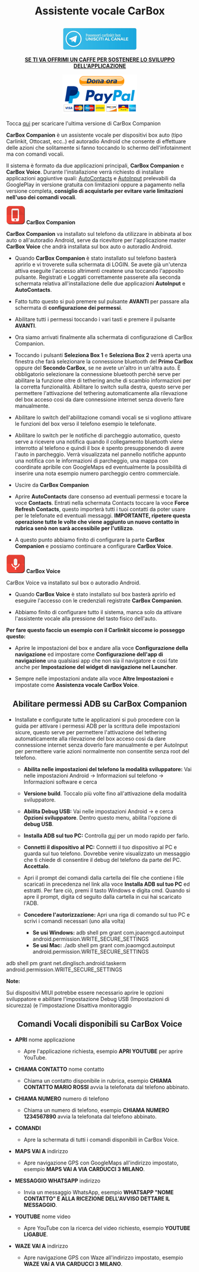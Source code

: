 <h1><p align="center"><strong>Assistente vocale CarBox</strong></p></h1>

</p>
<p align="center">
  <a href="https://t.me/carlinkit_box_possessori_italia ">
    <img src="https://github.com/Ferrazzi/CarBox-Companion/blob/main/Assets/TelegramButton.jpg" alt="Donate with PayPal" width="200"/>
  </a>
</p>

<p align="center">
    <ins><strong>SE TI VA OFFRIMI UN CAFFE PER SOSTENERE LO SVILUPPO DELL'APPLICAZIONE</strong></ins>
</p>
<p align="center">
  <a href="https://www.paypal.com/donate/?business=3LPTNPJ2RV6U8&no_recurring=0&item_name=Offrimi+un+caff%C3%A8+se+ti+va+per+contribuire+allo+sviluppo+dell%27applicazione&currency_code=EUR">
    <img src="https://github.com/Ferrazzi/CarBox-Companion/blob/main/Assets/DonaPayPal.png" alt="Donate with PayPal" width="200"/>
  </a>
</p>


Tocca [qui](https://github.com/Ferrazzi/CarBox-Companion/releases) per scaricare l'ultima versione di CarBox Companion

<strong>CarBox Companion</strong> è un assistente vocale per dispositivi box auto (tipo Carlinkit, Ottocast, ecc..) ed autoradio Android che consente di effettuare delle azioni che solitamente si fanno toccando lo schermo dell'infotainment ma con comandi vocali.

Il sistema è formato da due applicazioni principali, <strong>CarBox Companion</strong> e <strong>CarBox Voice</strong>.
Durante l'installazione verrà richiesto di installare applicazioni aggiuntive quali: [AutoContacts](https://play.google.com/store/apps/details?id=com.joaomgcd.autocontacts) e [AutoInput](https://play.google.com/store/apps/details?id=com.joaomgcd.autoinput) prelevabili da GooglePlay in versione gratuita con limitazioni oppure a pagamento nella versione completa, <strong>consiglio di acquistarle per evitare varie limitazioni nell'uso dei comandi vocali</strong>.

<img src="https://github.com/Ferrazzi/CarBox-Companion/blob/main/Assets/CarBoxCompanionIcon.png" alt="" width="50"/> <strong>CarBox Companion</strong>

<strong>CarBox Companion</strong> va installato sul telefono da utilizzare in abbinata al box auto o all'autoradio Android, serve da ricevitore per l'applicazione master <strong>CarBox Voice</strong> che andrà installata sul box auto o autoradio Android.

- Quando <strong>CarBox Companion</strong> è stato installato sul telefono basterà aprirlo e vi troverete sulla schermata di LOGIN. Se avete già un'utenza attiva eseguite l'accesso altrimenti createne una toccando l'apposito pulsante. Registrati e Loggati correttamente passerete alla seconda schermata relativa all'installazione delle due applicazioni <strong>AutoInput</strong> e <strong>AutoContacts</strong>.

- Fatto tutto questo si può premere sul pulsante <strong>AVANTI</strong> per passare alla schermata di <strong>configurazione dei permessi</strong>.
- Abilitare tutti i permessi toccando i vari tasti e premere il pulsante <strong>AVANTI</strong>.
- Ora siamo arrivati finalmente alla schermata di configurazione di CarBox Companion.
- Toccando i pulsanti <strong>Seleziona Box 1</strong> e <strong>Seleziona Box 2</strong> verrà aperta una finestra che farà selezionare la connessione bluetooth del <strong>Primo CarBox</strong> oppure del <strong>Secondo CarBox</strong>, se ne avete un'altro in un'altra auto. È obbligatorio selezionare la connessione bluetooth perchè serve per abilitare la funzione oltre di tethering anche di scambio informazioni per la corretta funzionalità. Abilitare lo switch sulla destra, questo serve per permettere l'attivazione del tethering automaticamente alla rilevazione del box acceso cosi da dare connessione internet senza doverlo fare manualmente.
- Abilitare lo switch dell'abilitazione comandi vocali se si vogliono attivare le funzioni del box verso il telefono esempio le telefonate.
- Abilitare lo switch per le notifiche di parcheggio automatico, questo serve a ricevere una notifica quando il collegamento bluetooth viene interrotto al telefono e quindi il box è spento presupponendo di avere l'auto in parcheggio. Verrà visualizzata nel pannello notifiche appunto una notifica con le informazioni di parcheggio, una mappa con coordinate apribile con GoogleMaps ed eventualmente la possibilità di inserire una nota esempio numero parcheggio centro commerciale.
- Uscire da <strong>CarBox Companion</strong>
- Aprire <strong>AutoContacts</strong> dare consenso ad eventuali permessi e tocare la voce <strong>Contacts</strong>. Entrati nella schermata Contacts toccare la voce <strong>Force Refresh Contacts</strong>, questo importerà tutti i tuoi contatti da poter usare per le telefonate ed eventuali messaggi. <strong>IMPORTANTE, ripetere questa operazione tutte le volte che viene aggiunto un nuovo contatto in rubrica senò non sarà accessibile per l'utilizzo</strong>.
- A questo punto abbiamo finito di configurare la parte <strong>CarBox Companion</strong> e possiamo continuare a configurare <strong>CarBox Voice</strong>.

<img src="https://github.com/Ferrazzi/CarBox-Companion/blob/main/Assets/CarBoxVoiceIcon.png" alt="" width="50"/> <strong>CarBox Voice</strong>

CarBox Voice va installato sul box o autoradio Android.

-  Quando <strong>CarBox Voice</strong> è stato installato sul box basterà aprirlo ed eseguire l'accesso con le credenziali registrate <strong>CarBox Companion</strong>.

- Abbiamo finito di configurare tutto il sistema, manca solo da attivare l'assistente vocale alla pressione del tasto fisico dell'auto.

<strong>Per fare questo faccio un esempio con il Carlinkit siccome io posseggo questo:</strong>

- Aprire le impostazioni del box e andare alla voce <strong>Configurazione della navigazione</strong> ed impostare come <strong>Configurazione dell'app di navigazione</strong> una qualsiasi app che non sia il navigatore e così fate anche per <strong>Impostazione del widget di navigazione nel Launcher</strong>.

- Sempre nelle impostazioni andate alla voce <strong>Altre Impostazioni</strong> e impostate come <strong>Assistenza vocale CarBox Voice</strong>.

<h2><p align="center"><strong>Abilitare permessi ADB su CarBox Companion</strong></p></h2>

- Installate e configurate tutte le applicazioni si può procedere con la guida per attivare i permessi ADB per la scrittura delle impostazioni sicure, questo serve per permettere l'attivazione del tethering automaticamente alla rilevazione del box acceso cosi da dare connessione internet senza doverlo fare manualmente e per AutoInput per permettere varie azioni normalmente non consentite senza root del telefono.

  - <strong>Abilita nelle impostazioni del telefono la modalità sviluppatore:</strong> Vai nelle impostazioni Android -> Informazioni sul telefono -> Informazioni software e cerca 

  - <strong>Versione build</strong>. Toccalo più volte fino all'attivazione della modalità sviluppatore.

  - <strong>Abilita Debug USB:</strong> Vai nelle impostazioni Android -> e cerca <strong>Opzioni sviluppatore</strong>. Dentro questo menu, abilita l'opzione di <strong>debug USB</strong>.

  - <strong>Installa ADB sul tuo PC:</strong> Controlla [qui](https://github.com/Ferrazzi/CarBox-Companion/blob/main/InstallaADB.md) per un modo rapido per farlo.

  - <strong>Connetti il dispositivo al PC:</strong> Connetti il tuo dispositivo al PC e guarda sul tuo telefono. Dovrebbe venire visualizzato un messaggio che ti chiede di consentire il debug del telefono da parte del PC. <strong>Accettalo</strong>.
  - Apri il prompt dei comandi dalla cartella dei file che contiene i file scaricati in precedenza nel link alla voce <strong>Installa ADB sul tuo PC</strong> ed estratti. Per fare ciò, premi il tasto Windows e digita cmd. Quando si apre il prompt, digita cd seguito dalla cartella in cui hai scaricato l'ADB.
  - <strong>Concedere l'autorizzazione:</strong> Apri una riga di comando sul tuo PC e scrivi i comandi necessari (uno alla volta)
    
    - <strong>Se usi Windows:</strong> adb shell pm grant com.joaomgcd.autoinput android.permission.WRITE_SECURE_SETTINGS
    - <strong>Se usi Mac:</strong> ./adb shell pm grant com.joaomgcd.autoinput android.permission.WRITE_SECURE_SETTINGS

adb shell pm grant net.dinglisch.android.taskerm android.permission.WRITE_SECURE_SETTINGS

<strong>Note:</strong>

Sui dispositivi MIUI potrebbe essere necessario aprire le opzioni sviluppatore e abilitare l'impostazione Debug USB (Impostazioni di sicurezza) (e l'impostazione Disattiva monitoraggio 

<h2><p align="center"><strong>Comandi Vocali disponibili su CarBox Voice</strong></p></h2>

- <strong>APRI</strong> nome applicazione
  - Apre l'applicazione richiesta, esempio <strong>APRI YOUTUBE</strong> per aprire YouTube.

- <strong>CHIAMA CONTATTO</strong> nome contatto
  - Chiama un contatto disponibile in rubrica, esempio <strong>CHIAMA CONTATTO MARIO ROSSI</strong> avvia la telefonata dal telefono abbinato.

- <strong>CHIAMA NUMERO</strong> numero di telefono
  - Chiama un numero di telefono, esempio <strong>CHIAMA NUMERO 1234567890</strong> avvia la telefonata dal telefono abbinato.

- <strong>COMANDI</strong>
  - Apre la schermata di tutti i comandi disponibili in CarBox Voice.

- <strong>MAPS VAI A</strong> indirizzo
  - Apre navigazione GPS con GoogleMaps all'indirizzo impostato, esempio <strong>MAPS VAI A VIA CARDUCCI 3 MILANO</strong>.

- <strong>MESSAGGIO WHATSAPP</strong> indirizzo
  - Invia un messaggio WhatsApp, esempio <strong>WHATSAPP "NOME CONTATTO" E ALLA RICEZIONE DELL'AVVISO DETTARE IL MESSAGGIO</strong>.

- <strong>YOUTUBE</strong> nome video
    - Apre YouTube con la ricerca del video richiesto, esempio <strong>YOUTUBE LIGABUE</strong>.

- <strong>WAZE VAI A</strong> indirizzo
  - Apre navigazione GPS con Waze all'indirizzo impostato, esempio <strong>WAZE VAI A VIA CARDUCCI 3 MILANO</strong>.
